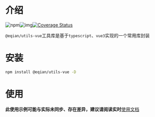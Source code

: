 # 介绍

![npm](https://img.shields.io/npm/v/co-utils-vue)![img](https://img.shields.io/npm/dm/co-utils-vue.svg)[![Coverage Status](https://coveralls.io/repos/github/C1320/co-utils-vue/badge.svg?branch=master)](https://coveralls.io/github/C1320/co-utils-vue?branch=master)

`@eqian/utils-vue`工具库是基于`typescript`、`vue3`实现的一个常用库封装

# 安装

```bash
npm install @eqian/utils-vue -D
```

# 使用

**此使用示例可能与实际未同步、存在差异，建议请阅读实时**[使用文档](https://c-eqian.github.io/co-utils-vue/)
